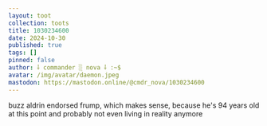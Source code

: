```yaml
---
layout: toot
collection: toots
title: 1030234600
date: 2024-10-30
published: true
tags: []
pinned: false
author: ⸸ commander ░ nova ⸸ :~$
avatar: /img/avatar/daemon.jpeg
mastodon: https://mastodon.online/@cmdr_nova/1030234600
---
```


buzz aldrin endorsed frump, which makes sense, because he's 94 years old at this point and probably not even living in reality anymore
